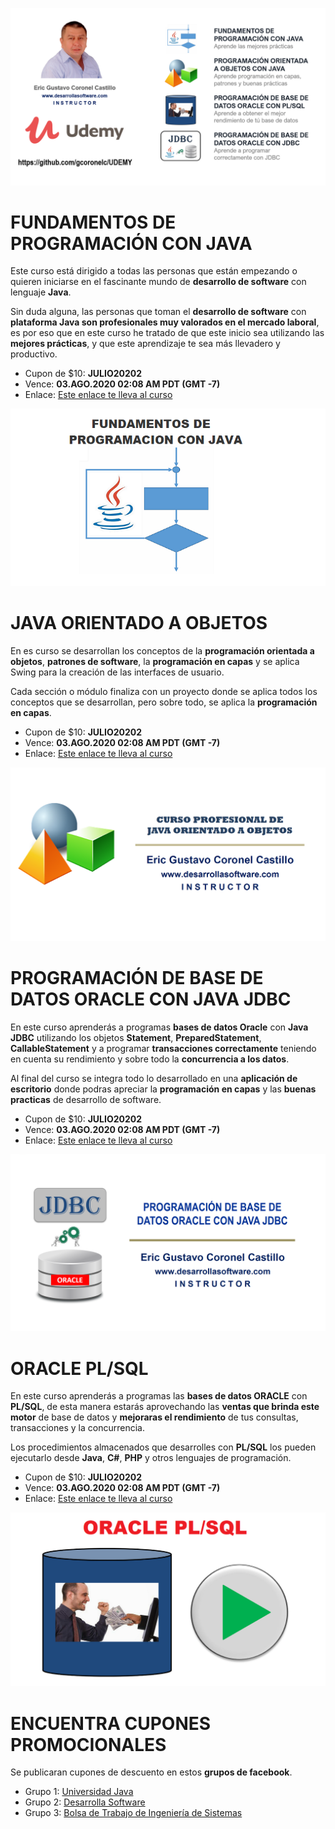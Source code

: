 ![DESARROLLA SOFTWARE](https://raw.githubusercontent.com/gcoronelc/UDEMY/master/img/portada016.png)


# FUNDAMENTOS DE PROGRAMACIÓN CON JAVA

Este curso está dirigido a todas las personas que están empezando 
o quieren iniciarse en el fascinante mundo de **desarrollo de software** 
con lenguaje **Java**.

Sin duda alguna, las personas que toman el **desarrollo de software** con 
**plataforma Java son profesionales muy valorados en el mercado laboral**, 
es por eso que en este curso he tratado de que este 
inicio sea utilizando las **mejores prácticas**, y que este aprendizaje 
te sea más llevadero y productivo. 

- Cupon de $10: **JULIO20202**
- Vence: **03.AGO.2020 02:08 AM PDT (GMT -7)**
- Enlace: [Este enlace te lleva al curso](https://www.udemy.com/course/fund-java/?couponCode=JULIO20202)

[![FUNDAMENTOS DE PROGRAMACIÓN CON JAVA](https://raw.githubusercontent.com/gcoronelc/UDEMY/master/cursos/fp_java.png)](https://youtu.be/1mcdHGywMvk "FUNDAMENTOS DE PROGRAMACIÓN CON JAVA")



# JAVA ORIENTADO A OBJETOS

En es curso se desarrollan los conceptos de la **programación orientada a objetos**, 
**patrones de software**, la **programación en capas** y se aplica Swing para la creación 
de las interfaces de usuario.

Cada sección o módulo finaliza con un proyecto donde se aplica todos los conceptos 
que se desarrollan, pero sobre todo, se aplica la **programación en capas**.


- Cupon de $10: **JULIO20202**
- Vence: **03.AGO.2020 02:08 AM PDT (GMT -7)**
- Enlace: [Este enlace te lleva al curso](https://www.udemy.com/course/java-orientado-a-objetos/?couponCode=JULIO20202)

[![JAVA ORIENTADO A OBJETOS](https://raw.githubusercontent.com/gcoronelc/UDEMY/master/cursos/joo.png)](http://www.youtube.com/watch?v=EKlwF12-l9Y "JAVA ORIENTADO A OBJETOS")



# PROGRAMACIÓN DE BASE DE DATOS ORACLE CON JAVA JDBC

En este curso aprenderás a programas **bases de datos Oracle** con **Java JDBC** 
utilizando los objetos **Statement**, **PreparedStatement**, **CallableStatement** 
y a programar **transacciones correctamente** teniendo en cuenta su rendimiento 
y sobre todo la **concurrencia a los datos**.


Al final del curso se integra todo lo desarrollado en una **aplicación de escritorio** 
donde podras apreciar la **programación en capas** y las **buenas practicas** de desarrollo de software.


- Cupon de $10: **JULIO20202**
- Vence: **03.AGO.2020 02:08 AM PDT (GMT -7)**
- Enlace: [Este enlace te lleva al curso](https://www.udemy.com/course/java-jdbc-oracle/?couponCode=JULIO20202)

[![JAVA JDBC CON BASE DE DATOS ORACLE](https://raw.githubusercontent.com/gcoronelc/UDEMY/master/cursos/jdbc.png)](http://www.youtube.com/watch?v=MR53Xgeg28Y "JAVA JDBC CON BASE DE DATOS ORACLE")



# ORACLE PL/SQL

En este curso aprenderás a programas las **bases de datos ORACLE** con **PL/SQL**, 
de esta manera estarás aprovechando las **ventas que brinda este motor** de 
base de datos y **mejoraras el rendimiento** de tus consultas, transacciones 
y la concurrencia.

Los procedimientos almacenados que desarrolles con **PL/SQL** los pueden 
ejecutarlo desde **Java**, **C#**, **PHP** y otros lenguajes de programación.


- Cupon de $10: **JULIO20202**
- Vence: **03.AGO.2020 02:08 AM PDT (GMT -7)**
- Enlace: [Este enlace te lleva al curso](https://www.udemy.com/course/lenguaje-plsql/?couponCode=JULIO20202)

[![ORACLE PL/SQL](https://raw.githubusercontent.com/gcoronelc/UDEMY/master/cursos/plsql.png)](https://youtu.be/qf5IF2dJtQc "ORACLE PL/SQL")




# ENCUENTRA CUPONES PROMOCIONALES

Se publicaran cupones de descuento en estos **grupos de facebook**.

- Grupo 1: [Universidad Java]( https://www.facebook.com/groups/universidadjava/)
- Grupo 2: [Desarrolla Software](https://www.facebook.com/groups/desarrollasoftware/)
- Grupo 3: [Bolsa de Trabajo de Ingeniería de Sistemas](https://www.facebook.com/groups/bolsa.sistemas/)
